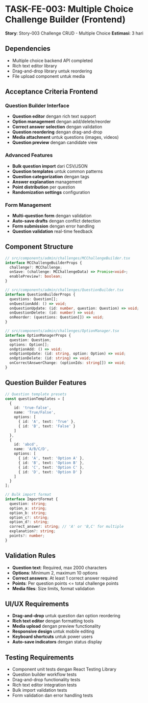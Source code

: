 # TASK-FE-003: Multiple Choice Challenge Builder (Frontend)

**Story**: Story-003 Challenge CRUD - Multiple Choice
**Estimasi**: 3 hari

## Dependencies
- Multiple choice backend API completed
- Rich text editor library
- Drag-and-drop library untuk reordering
- File upload component untuk media

## Acceptance Criteria Frontend

### Question Builder Interface
- **Question editor** dengan rich text support
- **Option management** dengan add/delete/reorder
- **Correct answer selection** dengan validation
- **Question reordering** dengan drag-and-drop
- **Media attachment** untuk questions (images, videos)
- **Question preview** dengan candidate view

### Advanced Features
- **Bulk question import** dari CSV/JSON
- **Question templates** untuk common patterns
- **Question categorization** dengan tags
- **Answer explanation** management
- **Point distribution** per question
- **Randomization settings** configuration

### Form Management
- **Multi-question form** dengan validation
- **Auto-save drafts** dengan conflict detection
- **Form submission** dengan error handling
- **Question validation** real-time feedback

## Component Structure

```typescript
// src/components/admin/challenges/MCChallengeBuilder.tsx
interface MCChallengeBuilderProps {
  challenge?: MCChallenge;
  onSave: (challenge: MCChallengeData) => Promise<void>;
  enablePreview?: boolean;
}

// src/components/admin/challenges/QuestionBuilder.tsx
interface QuestionBuilderProps {
  questions: Question[];
  onQuestionAdd: () => void;
  onQuestionUpdate: (id: number, question: Question) => void;
  onQuestionDelete: (id: number) => void;
  onReorder: (questions: Question[]) => void;
}

// src/components/admin/challenges/OptionManager.tsx
interface OptionManagerProps {
  question: Question;
  options: Option[];
  onOptionAdd: () => void;
  onOptionUpdate: (id: string, option: Option) => void;
  onOptionDelete: (id: string) => void;
  onCorrectAnswerChange: (optionIds: string[]) => void;
}
```

## Question Builder Features

```typescript
// Question template presets
const questionTemplates = [
  {
    id: 'true-false',
    name: 'True/False',
    options: [
      { id: 'A', text: 'True' },
      { id: 'B', text: 'False' }
    ]
  },
  {
    id: 'abcd',
    name: 'A/B/C/D',
    options: [
      { id: 'A', text: 'Option A' },
      { id: 'B', text: 'Option B' },
      { id: 'C', text: 'Option C' },
      { id: 'D', text: 'Option D' }
    ]
  }
];

// Bulk import format
interface ImportFormat {
  question: string;
  option_a: string;
  option_b: string;
  option_c?: string;
  option_d?: string;
  correct_answer: string; // 'A' or 'B,C' for multiple
  explanation?: string;
  points?: number;
}
```

## Validation Rules
- **Question text**: Required, max 2000 characters
- **Options**: Minimum 2, maximum 10 options
- **Correct answers**: At least 1 correct answer required
- **Points**: Per question points <= total challenge points
- **Media files**: Size limits, format validation

## UI/UX Requirements
- **Drag-and-drop** untuk question dan option reordering
- **Rich text editor** dengan formatting tools
- **Media upload** dengan preview functionality
- **Responsive design** untuk mobile editing
- **Keyboard shortcuts** untuk power users
- **Auto-save indicators** dengan status display

## Testing Requirements
- Component unit tests dengan React Testing Library
- Question builder workflow tests
- Drag-and-drop functionality tests
- Rich text editor integration tests
- Bulk import validation tests
- Form validation dan error handling tests
